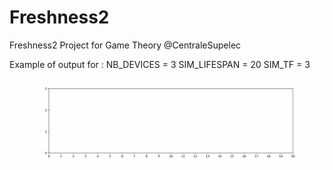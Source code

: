 # Freshness2
Freshness2 Project for Game Theory @CentraleSupelec

Example of output for :
NB_DEVICES = 3
SIM_LIFESPAN = 20
SIM_TF = 3

![](https://github.com/N3CK5/Freshness2/blob/main/animation.gif)
